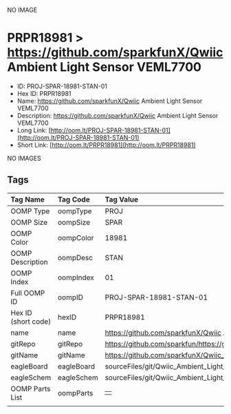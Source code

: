 


  
NO IMAGE  
# PRPR18981 > https://github.com/sparkfunX/Qwiic Ambient Light Sensor VEML7700

- ID: PROJ-SPAR-18981-STAN-01
- Hex ID: PRPR18981
- Name: https://github.com/sparkfunX/Qwiic Ambient Light Sensor VEML7700
- Description: https://github.com/sparkfunX/Qwiic Ambient Light Sensor VEML7700
- Long Link: [http://oom.lt/PROJ-SPAR-18981-STAN-01](http://oom.lt/PROJ-SPAR-18981-STAN-01)
- Short Link: [http://oom.lt/PRPR18981](http://oom.lt/PRPR18981)
  
NO IMAGES  
## Tags
  

|Tag Name|Tag Code|Tag Value|
| :--- | :--- | :--- |
|OOMP Type|oompType|PROJ|
|OOMP Size|oompSize|SPAR|
|OOMP Color|oompColor|18981|
|OOMP Description|oompDesc|STAN|
|OOMP Index|oompIndex|01|
|Full OOMP ID|oompID|PROJ-SPAR-18981-STAN-01|
|Hex ID (short code)|hexID|PRPR18981|
|name|name|https://github.com/sparkfunX/Qwiic Ambient Light Sensor VEML7700|
|gitRepo|gitRepo|https://github.com/sparkfun/https://github.com/sparkfunX/Qwiic_Ambient_Light_Sensor_VEML7700|
|gitName|gitName|https://github.com/sparkfunX/Qwiic_Ambient_Light_Sensor_VEML7700|
|eagleBoard|eagleBoard|sourceFiles/git/Qwiic_Ambient_Light_Sensor_VEML7700/Hardware/Qwiic_VEML7700.brd|
|eagleSchem|eagleSchem|sourceFiles/git/Qwiic_Ambient_Light_Sensor_VEML7700/Hardware/Qwiic_VEML7700.sch|
|OOMP Parts List|oompParts|<table><tr><td></td></tr></table>|
||||
